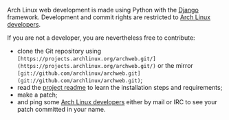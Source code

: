 Arch Linux web development is made using Python with the [Django](https://www.djangoproject.com/) framework. Development and commit rights are restricted to [Arch Linux developers](https://www.archlinux.org/people/developers/).

If you are not a developer, you are nevertheless free to contribute:

*   clone the Git repository using `[https://projects.archlinux.org/archweb.git/](https://projects.archlinux.org/archweb.git/)` or the mirror `[git://github.com/archlinux/archweb.git](git://github.com/archlinux/archweb.git)`;
*   read the [project readme](https://projects.archlinux.org/archweb.git/tree/README.md) to learn the installation steps and requirements;
*   make a patch;
*   and ping some [Arch Linux developers](https://www.archlinux.org/people/developers/) either by mail or IRC to see your patch committed in your name.